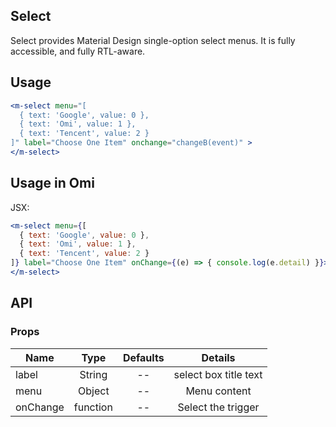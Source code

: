 ## Select

Select provides Material Design single-option select menus. It is fully accessible, and fully RTL-aware.

## Usage

```jsx
<m-select menu="[
  { text: 'Google', value: 0 },
  { text: 'Omi', value: 1 },
  { text: 'Tencent', value: 2 }
]" label="Choose One Item" onchange="changeB(event)" >
</m-select>
```

## Usage in Omi

JSX:

```jsx
<m-select menu={[
  { text: 'Google', value: 0 },
  { text: 'Omi', value: 1 },
  { text: 'Tencent', value: 2 }
]} label="Choose One Item" onChange={(e) => { console.log(e.detail) }}>
</m-select>
```

## API

### Props

|  **Name**  | **Type**        | **Defaults**  | **Details**  |
| ------------- |:-------------:|:-----:|:-------------:|
| label | String | -- | select box title text |
| menu | Object | -- | Menu content |
| onChange | function | -- | Select the trigger |
